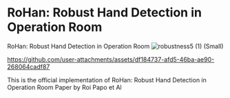 # RoHan: Robust Hand Detection in Operation Room
RoHan: Robust Hand Detection in Operation Room
![robustness5 (1) (Small)](https://github.com/user-attachments/assets/34577d71-48aa-42bb-8ac6-312cac15195f)


https://github.com/user-attachments/assets/df184737-afd5-46ba-ae90-268064cadf87


This is the official implementation of RoHan: Robust Hand Detection in Operation
Room Paper by Roi Papo et Al

